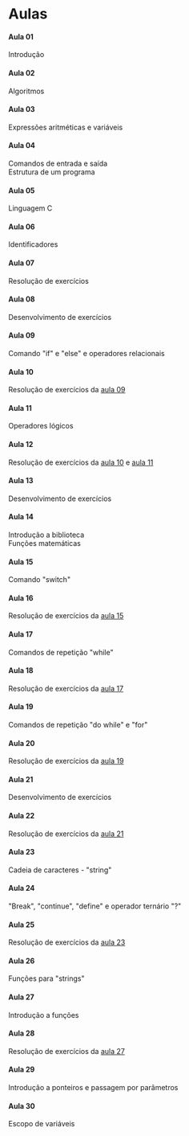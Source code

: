 # Aulas

#### Aula 01

Introdução

#### Aula 02

Algoritmos

#### Aula 03

Expressões aritméticas e variáveis

#### Aula 04

Comandos de entrada e saída  
Estrutura de um programa

#### Aula 05

Linguagem C  

#### Aula 06

Identificadores

#### Aula 07

Resolução de exercícios

#### Aula 08

Desenvolvimento de exercícios

#### Aula 09

Comando "if" e "else" e operadores relacionais

#### Aula 10

Resolução de exercícios da [aula 09](#Aula09)

#### Aula 11

Operadores lógicos

#### Aula 12

Resolução de exercícios da [aula 10](#aula-10) e [aula 11](#aula-11)

#### Aula 13

Desenvolvimento de exercícios

#### Aula 14

Introdução a biblioteca  
Funções matemáticas

#### Aula 15

Comando "switch"

#### Aula 16

Resolução de exercícios da [aula 15](#aula-15)

#### Aula 17

Comandos de repetição "while"

#### Aula 18

Resolução de exercícios da [aula 17](#aula-17)

#### Aula 19

Comandos de repetição "do while" e "for"

#### Aula 20

Resolução de exercícios da [aula 19](#aula-19)

#### Aula 21

Desenvolvimento de exercícios

#### Aula 22

Resolução de exercícios da [aula 21](#aula-21)

#### Aula 23

Cadeia de caracteres - "string"

#### Aula 24

"Break", "continue", "define" e operador ternário "?"

#### Aula 25

Resolução de exercícios da [aula 23](#aula-23)

#### Aula 26

Funções para "strings"

#### Aula 27

Introdução a funções

#### Aula 28

Resolução de exercícios da [aula 27](#aula-27)

#### Aula 29

Introdução a ponteiros e passagem por parâmetros

#### Aula 30

Escopo de variáveis
